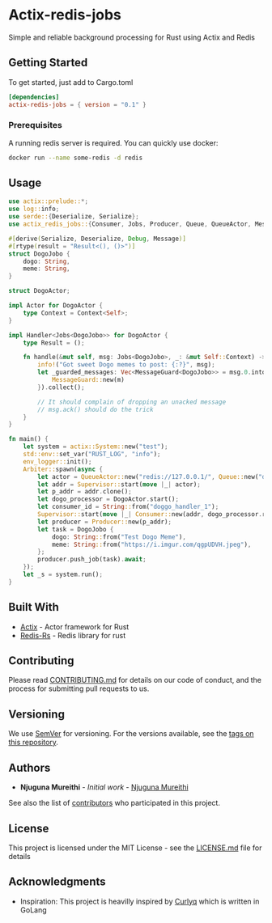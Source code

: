 # Actix-redis-jobs
Simple and reliable background processing for Rust using Actix and Redis

## Getting Started

To get started, just add to Cargo.toml 

```toml
[dependencies]
actix-redis-jobs = { version = "0.1" }
```

### Prerequisites

A running redis server is required.
You can quickly use docker:
````bash
docker run --name some-redis -d redis
````

## Usage

````rust
use actix::prelude::*;
use log::info;
use serde::{Deserialize, Serialize};
use actix_redis_jobs::{Consumer, Jobs, Producer, Queue, QueueActor, MessageGuard};

#[derive(Serialize, Deserialize, Debug, Message)]
#[rtype(result = "Result<(), ()>")]
struct DogoJobo {
    dogo: String,
    meme: String,
}

struct DogoActor;

impl Actor for DogoActor {
    type Context = Context<Self>;
}

impl Handler<Jobs<DogoJobo>> for DogoActor {
    type Result = ();

    fn handle(&mut self, msg: Jobs<DogoJobo>, _: &mut Self::Context) -> Self::Result {
        info!("Got sweet Dogo memes to post: {:?}", msg);
        let _guarded_messages: Vec<MessageGuard<DogoJobo>> = msg.0.into_iter().map(|m| {
            MessageGuard::new(m)
        }).collect();

        // It should complain of dropping an unacked message
        // msg.ack() should do the trick
    }
}

fn main() {
    let system = actix::System::new("test");
    std::env::set_var("RUST_LOG", "info");
    env_logger::init();
    Arbiter::spawn(async {
        let actor = QueueActor::new("redis://127.0.0.1/", Queue::new("dogoapp")).await;
        let addr = Supervisor::start(move |_| actor);
        let p_addr = addr.clone();
        let dogo_processor = DogoActor.start();
        let consumer_id = String::from("doggo_handler_1");
        Supervisor::start(move |_| Consumer::new(addr, dogo_processor.recipient(), consumer_id));
        let producer = Producer::new(p_addr);
        let task = DogoJobo {
            dogo: String::from("Test Dogo Meme"),
            meme: String::from("https://i.imgur.com/qgpUDVH.jpeg"),
        };
        producer.push_job(task).await;
    });
    let _s = system.run();
}

````

## Built With

* [Actix](https://actix.rs) - Actor framework for Rust
* [Redis-Rs](https://github.com/mitsuhiko/redis-rs) - Redis library for rust 

## Contributing

Please read [CONTRIBUTING.md](CONTRIBUTING.md) for details on our code of conduct, and the process for submitting pull requests to us.

## Versioning

We use [SemVer](http://semver.org/) for versioning. For the versions available, see the [tags on this repository](https://github.com/geofmureithi/actix-jobs/tags). 

## Authors

* **Njuguna Mureithi** - *Initial work* - [Njuguna Mureithi](https://github.com/geofmureithi)

See also the list of [contributors](https://github.com/geofmureithi/actix-jobs/contributors) who participated in this project.

## License

This project is licensed under the MIT License - see the [LICENSE.md](LICENSE.md) file for details

## Acknowledgments

* Inspiration: This project is heavilly inspired by [Curlyq](https://github.com/mcmathja/curlyq) which is written in GoLang
